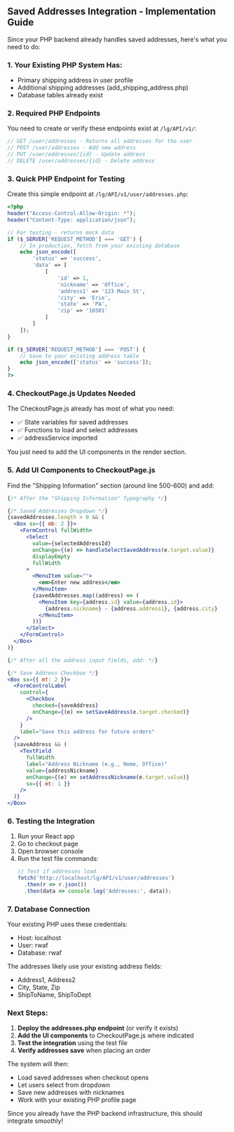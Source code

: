 ## Saved Addresses Integration - Implementation Guide

Since your PHP backend already handles saved addresses, here's what you need to do:

### 1. Your Existing PHP System Has:
- Primary shipping address in user profile
- Additional shipping addresses (add_shipping_address.php)
- Database tables already exist

### 2. Required PHP Endpoints
You need to create or verify these endpoints exist at `/lg/API/v1/`:

```php
// GET /user/addresses - Returns all addresses for the user
// POST /user/addresses - Add new address  
// PUT /user/addresses/{id} - Update address
// DELETE /user/addresses/{id} - Delete address
```

### 3. Quick PHP Endpoint for Testing
Create this simple endpoint at `/lg/API/v1/user/addresses.php`:

```php
<?php
header("Access-Control-Allow-Origin: *");
header("Content-Type: application/json");

// For testing - returns mock data
if ($_SERVER['REQUEST_METHOD'] === 'GET') {
    // In production, fetch from your existing database
    echo json_encode([
        'status' => 'success',
        'data' => [
            [
                'id' => 1,
                'nickname' => 'Office',
                'address1' => '123 Main St',
                'city' => 'Erie',
                'state' => 'PA',
                'zip' => '16501'
            ]
        ]
    ]);
}

if ($_SERVER['REQUEST_METHOD'] === 'POST') {
    // Save to your existing address table
    echo json_encode(['status' => 'success']);
}
?>
```

### 4. CheckoutPage.js Updates Needed

The CheckoutPage.js already has most of what you need:
- ✅ State variables for saved addresses
- ✅ Functions to load and select addresses
- ✅ addressService imported

You just need to add the UI components in the render section.

### 5. Add UI Components to CheckoutPage.js

Find the "Shipping Information" section (around line 500-600) and add:

```jsx
{/* After the "Shipping Information" Typography */}

{/* Saved Addresses Dropdown */}
{savedAddresses.length > 0 && (
  <Box sx={{ mb: 2 }}>
    <FormControl fullWidth>
      <Select
        value={selectedAddressId}
        onChange={(e) => handleSelectSavedAddress(e.target.value)}
        displayEmpty
        fullWidth
      >
        <MenuItem value="">
          <em>Enter new address</em>
        </MenuItem>
        {savedAddresses.map((address) => (
          <MenuItem key={address.id} value={address.id}>
            {address.nickname} - {address.address1}, {address.city}
          </MenuItem>
        ))}
      </Select>
    </FormControl>
  </Box>
)}

{/* After all the address input fields, add: */}

{/* Save Address Checkbox */}
<Box sx={{ mt: 2 }}>
  <FormControlLabel
    control={
      <Checkbox
        checked={saveAddress}
        onChange={(e) => setSaveAddress(e.target.checked)}
      />
    }
    label="Save this address for future orders"
  />
  {saveAddress && (
    <TextField
      fullWidth
      label="Address Nickname (e.g., Home, Office)"
      value={addressNickname}
      onChange={(e) => setAddressNickname(e.target.value)}
      sx={{ mt: 1 }}
    />
  )}
</Box>
```

### 6. Testing the Integration

1. Run your React app
2. Go to checkout page
3. Open browser console
4. Run the test file commands:
   ```javascript
   // Test if addresses load
   fetch('http://localhost/lg/API/v1/user/addresses')
     .then(r => r.json())
     .then(data => console.log('Addresses:', data));
   ```

### 7. Database Connection
Your existing PHP uses these credentials:
- Host: localhost
- User: rwaf
- Database: rwaf

The addresses likely use your existing address fields:
- Address1, Address2
- City, State, Zip
- ShipToName, ShipToDept

### Next Steps:

1. **Deploy the addresses.php endpoint** (or verify it exists)
2. **Add the UI components** to CheckoutPage.js where indicated
3. **Test the integration** using the test file
4. **Verify addresses save** when placing an order

The system will then:
- Load saved addresses when checkout opens
- Let users select from dropdown
- Save new addresses with nicknames
- Work with your existing PHP profile page

Since you already have the PHP backend infrastructure, this should integrate smoothly!
